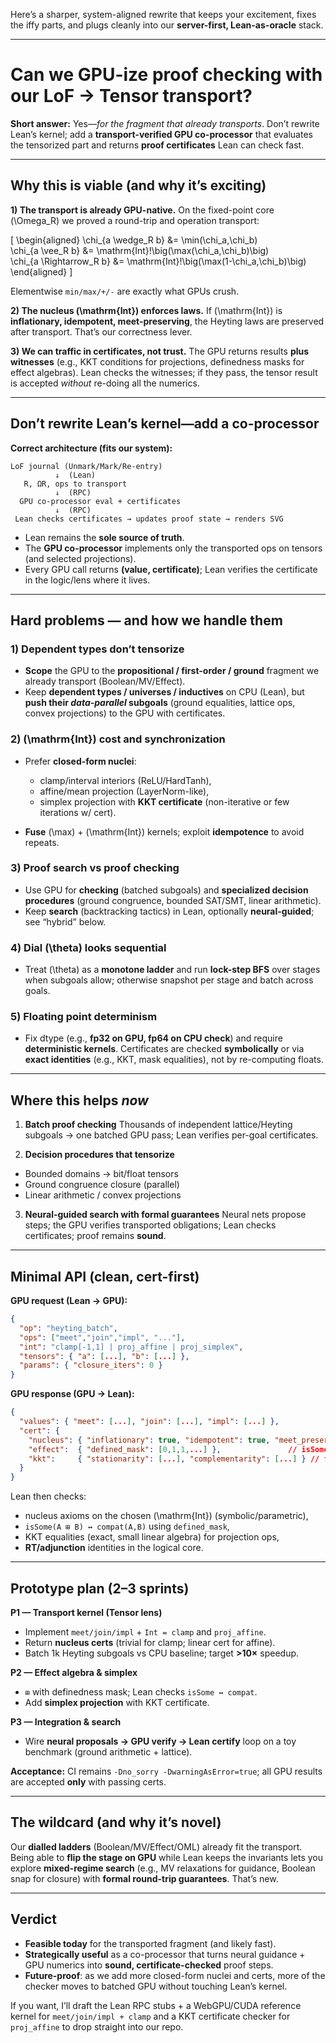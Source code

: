 Here’s a sharper, system-aligned rewrite that keeps your excitement, fixes the iffy parts, and plugs cleanly into our **server-first, Lean-as-oracle** stack.

---

# Can we GPU-ize proof checking with our LoF → Tensor transport?

**Short answer:** Yes—*for the fragment that already transports*. Don’t rewrite Lean’s kernel; add a **transport-verified GPU co-processor** that evaluates the tensorized part and returns **proof certificates** Lean can check fast.

---

## Why this is viable (and why it’s exciting)

**1) The transport is already GPU-native.**
On the fixed-point core (\Omega_R) we proved a round-trip and operation transport:

[
\begin{aligned}
\chi_{a \wedge_R b} &= \min(\chi_a,\chi_b) \
\chi_{a \vee_R b} &= \mathrm{Int}!\big(\max(\chi_a,\chi_b)\big) \
\chi_{a \Rightarrow_R b} &= \mathrm{Int}!\big(\max(1-\chi_a,\chi_b)\big)
\end{aligned}
]

Elementwise `min/max/+/-` are exactly what GPUs crush.

**2) The nucleus (\mathrm{Int}) enforces laws.**
If (\mathrm{Int}) is **inflationary, idempotent, meet-preserving**, the Heyting laws are preserved after transport. That’s our correctness lever.

**3) We can traffic in **certificates**, not trust.**
The GPU returns results **plus witnesses** (e.g., KKT conditions for projections, definedness masks for effect algebras). Lean checks the witnesses; if they pass, the tensor result is accepted *without* re-doing all the numerics.

---

## Don’t rewrite Lean’s kernel—add a co-processor

**Correct architecture (fits our system):**

```
LoF journal (Unmark/Mark/Re-entry)
          ↓  (Lean)
   R, ΩR, ops to transport
          ↓  (RPC)
  GPU co-processor eval + certificates
          ↓  (RPC)
 Lean checks certificates → updates proof state → renders SVG
```

* Lean remains the **sole source of truth**.
* The **GPU co-processor** implements only the transported ops on tensors (and selected projections).
* Every GPU call returns **(value, certificate)**; Lean verifies the certificate in the logic/lens where it lives.

---

## Hard problems — and how we handle them

### 1) Dependent types don’t tensorize

* **Scope** the GPU to the **propositional / first-order / ground** fragment we already transport (Boolean/MV/Effect).
* Keep **dependent types / universes / inductives** on CPU (Lean), but **push their *data-parallel* subgoals** (ground equalities, lattice ops, convex projections) to the GPU with certificates.

### 2) (\mathrm{Int}) cost and synchronization

* Prefer **closed-form nuclei**:

  * clamp/interval interiors (ReLU/HardTanh),
  * affine/mean projection (LayerNorm-like),
  * simplex projection with **KKT certificate** (non-iterative or few iterations w/ cert).
* **Fuse** (\max) + (\mathrm{Int}) kernels; exploit **idempotence** to avoid repeats.

### 3) Proof search vs proof checking

* Use GPU for **checking** (batched subgoals) and **specialized decision procedures** (ground congruence, bounded SAT/SMT, linear arithmetic).
* Keep **search** (backtracking tactics) in Lean, optionally **neural-guided**; see “hybrid” below.

### 4) Dial (\theta) looks sequential

* Treat (\theta) as a **monotone ladder** and run **lock-step BFS** over stages when subgoals allow; otherwise snapshot per stage and batch across goals.

### 5) Floating point determinism

* Fix dtype (e.g., **fp32 on GPU, fp64 on CPU check**) and require **deterministic kernels**. Certificates are checked **symbolically** or via **exact identities** (e.g., KKT, mask equalities), not by re-computing floats.

---

## Where this helps *now*

1. **Batch proof checking**
   Thousands of independent lattice/Heyting subgoals → one batched GPU pass; Lean verifies per-goal certificates.

2. **Decision procedures that tensorize**

* Bounded domains → bit/float tensors
* Ground congruence closure (parallel)
* Linear arithmetic / convex projections

3. **Neural-guided search with formal guarantees**
   Neural nets propose steps; the GPU verifies transported obligations; Lean checks certificates; proof remains **sound**.

---

## Minimal API (clean, cert-first)

**GPU request (Lean → GPU):**

```json
{
  "op": "heyting_batch",
  "ops": ["meet","join","impl", "..."],
  "int": "clamp[-1,1] | proj_affine | proj_simplex",
  "tensors": { "a": [...], "b": [...] },
  "params": { "closure_iters": 0 }
}
```

**GPU response (GPU → Lean):**

```json
{
  "values": { "meet": [...], "join": [...], "impl": [...] },
  "cert": {
    "nucleus": { "inflationary": true, "idempotent": true, "meet_preserving": true },
    "effect":  { "defined_mask": [0,1,1,...] },               // isSome(A ⊞ B)
    "kkt":     { "stationarity": [...], "complementarity": [...] } // for projections
  }
}
```

Lean then checks:

* nucleus axioms on the chosen (\mathrm{Int}) (symbolic/parametric),
* `isSome(A ⊞ B) ↔ compat(A,B)` using `defined_mask`,
* KKT equalities (exact, small linear algebra) for projection ops,
* **RT/adjunction** identities in the logical core.

---

## Prototype plan (2–3 sprints)

**P1 — Transport kernel (Tensor lens)**

* Implement `meet/join/impl` + `Int = clamp` and `proj_affine`.
* Return **nucleus certs** (trivial for clamp; linear cert for affine).
* Batch 1k Heyting subgoals vs CPU baseline; target **>10×** speedup.

**P2 — Effect algebra & simplex**

* `⊞` with definedness mask; Lean checks `isSome ↔ compat`.
* Add **simplex projection** with KKT certificate.

**P3 — Integration & search**

* Wire **neural proposals → GPU verify → Lean certify** loop on a toy benchmark (ground arithmetic + lattice).

**Acceptance:** CI remains `-Dno_sorry -DwarningAsError=true`; all GPU results are accepted **only** with passing certs.

---

## The wildcard (and why it’s novel)

Our **dialled ladders** (Boolean/MV/Effect/OML) already fit the transport. Being able to **flip the stage on GPU** while Lean keeps the invariants lets you explore **mixed-regime search** (e.g., MV relaxations for guidance, Boolean snap for closure) with **formal round-trip guarantees**. That’s new.

---

## Verdict

* **Feasible today** for the transported fragment (and likely fast).
* **Strategically useful** as a co-processor that turns neural guidance + GPU numerics into **sound, certificate-checked** proof steps.
* **Future-proof**: as we add more closed-form nuclei and certs, more of the checker moves to batched GPU without touching Lean’s kernel.

If you want, I’ll draft the Lean RPC stubs + a WebGPU/CUDA reference kernel for `meet/join/impl + clamp` and a KKT certificate checker for `proj_affine` to drop straight into our repo.
